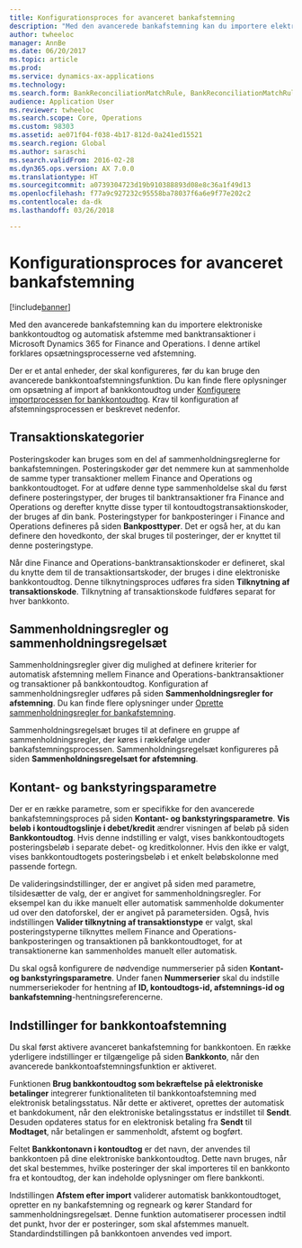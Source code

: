 ```yaml
---
title: Konfigurationsproces for avanceret bankafstemning
description: "Med den avancerede bankafstemning kan du importere elektroniske bankkontoudtog og automatisk afstemme med banktransaktioner i Microsoft Dynamics 365 for Finance and Operations.  I denne artikel forklares opsætningsprocesserne ved afstemning."
author: twheeloc
manager: AnnBe
ms.date: 06/20/2017
ms.topic: article
ms.prod: 
ms.service: dynamics-ax-applications
ms.technology: 
ms.search.form: BankReconciliationMatchRule, BankReconciliationMatchRuleSet
audience: Application User
ms.reviewer: twheeloc
ms.search.scope: Core, Operations
ms.custom: 98303
ms.assetid: ae071f04-f038-4b17-812d-0a241ed15521
ms.search.region: Global
ms.author: saraschi
ms.search.validFrom: 2016-02-28
ms.dyn365.ops.version: AX 7.0.0
ms.translationtype: HT
ms.sourcegitcommit: a0739304723d19b910388893d08e8c36a1f49d13
ms.openlocfilehash: f77a9c927232c95558ba78037f6a6e9f77e202c2
ms.contentlocale: da-dk
ms.lasthandoff: 03/26/2018

---
```


# <a name="advanced-bank-reconciliation-setup-process"></a>Konfigurationsproces for avanceret bankafstemning

[!include[banner](../includes/banner.md)]


Med den avancerede bankafstemning kan du importere elektroniske bankkontoudtog og automatisk afstemme med banktransaktioner i Microsoft Dynamics 365 for Finance and Operations.  I denne artikel forklares opsætningsprocesserne ved afstemning.  

Der er et antal enheder, der skal konfigureres, før du kan bruge den avancerede bankkontoafstemningsfunktion. Du kan finde flere oplysninger om opsætning af import af bankkontoudtog under [Konfigurere importprocessen for bankkontoudtog](set-up-advanced-bank-reconciliation-import-process.md).  Krav til konfiguration af afstemningsprocessen er beskrevet nedenfor.

## <a name="transaction-codes"></a>Transaktionskategorier
Posteringskoder kan bruges som en del af sammenholdningsreglerne for bankafstemningen.  Posteringskoder gør det nemmere kun at sammenholde de samme typer transaktioner mellem Finance and Operations og bankkontoudtoget.  For at udføre denne type sammenholdelse skal du først definere posteringstyper, der bruges til banktransaktioner fra Finance and Operations og derefter knytte disse typer til kontoudtogstransaktionskoder, der bruges af din bank.  Posteringstyper for bankposteringer i Finance and Operations defineres på siden **Bankposttyper**.  Det er også her, at du kan definere den hovedkonto, der skal bruges til posteringer, der er knyttet til denne posteringstype. 

Når dine Finance and Operations-banktransaktionskoder er defineret, skal du knytte dem til de transaktionsartskoder, der bruges i dine elektroniske bankkontoudtog.  Denne tilknytningsproces udføres fra siden **Tilknytning af transaktionskode**.  Tilknytning af transaktionskode fuldføres separat for hver bankkonto.

## <a name="matching-rules-and-matching-rule-sets"></a>Sammenholdningsregler og sammenholdningsregelsæt
Sammenholdningsregler giver dig mulighed at definere kriterier for automatisk afstemning mellem Finance and Operations-banktransaktioner og transaktioner på bankkontoudtog.  Konfiguration af sammenholdningsregler udføres på siden **Sammenholdningsregler for afstemning**.  Du kan finde flere oplysninger under [Oprette sammenholdningsregler for bankafstemning](set-up-bank-reconciliation-matching-rules.md). 

Sammenholdningsregelsæt bruges til at definere en gruppe af sammenholdningsregler, der køres i rækkefølge under bankafstemningsprocessen.  Sammenholdningsregelsæt konfigureres på siden **Sammenholdningsregelsæt for afstemning**.

## <a name="cash-and-bank-management-parameters"></a>Kontant- og bankstyringsparametre
Der er en række parametre, som er specifikke for den avancerede bankafstemningsproces på siden **Kontant- og bankstyringsparametre**.  **Vis beløb i kontoudtogslinje i debet/kredit** ændrer visningen af beløb på siden **Bankkontoudtog**.  Hvis denne indstilling er valgt, vises bankkontoudtogets posteringsbeløb i separate debet- og kreditkolonner.  Hvis den ikke er valgt, vises bankkontoudtogets posteringsbeløb i et enkelt beløbskolonne med passende fortegn. 

De valideringsindstillinger, der er angivet på siden med parametre, tilsidesætter de valg, der er angivet for sammenholdningsregler.  For eksempel kan du ikke manuelt eller automatisk sammenholde dokumenter ud over den datoforskel, der er angivet på parametersiden.  Også, hvis indstillingen **Valider tilknytning af transaktionstype** er valgt, skal posteringstyperne tilknyttes mellem Finance and Operations-bankposteringen og transaktionen på bankkontoudtoget, for at transaktionerne kan sammenholdes manuelt eller automatisk. 

Du skal også konfigurere de nødvendige nummerserier på siden **Kontant- og bankstyringsparametre**.  Under fanen **Nummerserier** skal du indstille nummerseriekoder for hentning af **ID, kontoudtogs-id, afstemnings-id og bankafstemning**-hentningsreferencerne.

## <a name="bank-account-reconciliation-options"></a>Indstillinger for bankkontoafstemning
Du skal først aktivere avanceret bankafstemning for bankkontoen.  En række yderligere indstillinger er tilgængelige på siden **Bankkonto**, når den avancerede bankkontoafstemningsfunktion er aktiveret. 

Funktionen **Brug bankkontoudtog som bekræftelse på elektroniske betalinger** integrerer funktionaliteten til bankkontoafstemning med elektronisk betalingsstatus.  Når dette er aktiveret, oprettes der automatisk et bankdokument, når den elektroniske betalingsstatus er indstillet til **Sendt**.  Desuden opdateres status for en elektronisk betaling fra **Sendt** til **Modtaget**, når betalingen er sammenholdt, afstemt og bogført. 

Feltet **Bankkontonavn i kontoudtog** er det navn, der anvendes til bankkontoen på dine elektroniske bankkontoudtog.  Dette navn bruges, når det skal bestemmes, hvilke posteringer der skal importeres til en bankkonto fra et kontoudtog, der kan indeholde oplysninger om flere bankkonti. 

Indstillingen **Afstem efter import** validerer automatisk bankkontoudtoget, opretter en ny bankafstemning og regneark og kører Standard for sammenholdningsregelsæt.  Denne funktion automatiserer processen indtil det punkt, hvor der er posteringer, som skal afstemmes manuelt.  Standardindstillingen på bankkontoen anvendes ved import.




